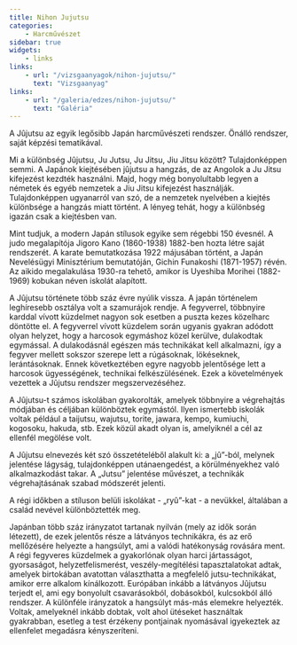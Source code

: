 ```yaml
---
title: Nihon Jujutsu
categories:
    - Harcművészet
sidebar: true
widgets:
    - links
links:
    - url: "/vizsgaanyagok/nihon-jujutsu/"
      text: "Vizsgaanyag"
links:
    - url: "/galeria/edzes/nihon-jujutsu/"
      text: "Galéria"
---
```


A Jûjutsu az egyik legősibb Japán harcművészeti rendszer. Önálló rendszer, saját képzési tematikával.

Mi a különbség Jûjutsu, Ju Jutsu, Ju Jitsu, Jiu Jitsu között? Tulajdonképpen semmi. A Japánok kiejtésében jûjutsu a hangzás, de az Angolok a Ju Jitsu kifejezést kezdték használni. Majd, hogy még bonyolultabb legyen a németek és egyéb nemzetek a Jiu Jitsu kifejezést használják. Tulajdonképpen ugyanarról van szó, de a nemzetek nyelvében a kiejtés különbsége a hangzás miatt történt. A lényeg tehát, hogy a különbség igazán csak a kiejtésben van.

Mint tudjuk, a modern Japán stílusok egyike sem régebbi 150 évesnél. A judo megalapítója Jigoro Kano (1860-1938) 1882-ben hozta létre saját rendszerét. A karate bemutatkozása 1922 májusában történt, a Japán Nevelésügyi Minisztérium bemutatóján, Gichin Funakoshi (1871-1957) révén. Az aikido megalakulása 1930-ra tehető, amikor is Uyeshiba Morihei (1882-1969) kobukan néven iskolát alapított.

A Jûjutsu története több száz évre nyúlik vissza. A japán történelem leghíresebb osztálya volt a szamurájok rendje. A fegyverrel, többnyire karddal vívott küzdelmet nagyon sok esetben a puszta kezes közelharc döntötte el. A fegyverrel vívott küzdelem során ugyanis gyakran adódott olyan helyzet, hogy a harcosok egymáshoz közel kerülve, dulakodtak egymással. A dulakodásnál egészen más technikákat kell alkalmazni, így a fegyver mellett sokszor szerepe lett a rúgásoknak, lökéseknek, lerántásoknak. Ennek következtében egyre nagyobb jelentősége lett a harcosok ügyességének, technikai felkészülésének. Ezek a követelmények vezettek a Jûjutsu rendszer megszervezéséhez.

A Jûjutsu-t számos iskolában gyakorolták, amelyek többnyire a végrehajtás módjában és céljában különböztek egymástól. Ilyen ismertebb iskolák voltak például a taijutsu, wajutsu, torite, jawara, kempo, kumiuchi, kogosoku, hakuda, stb. Ezek közül akadt olyan is, amelyiknél a cél az ellenfél megölése volt.

A Jûjutsu elnevezés két szó összetételéből alakult ki: a „jû”-ból, melynek jelentése lágyság, tulajdonképpen utánaengedést, a körülményekhez való alkalmazkodást takar. A „Jutsu” jelentése művészet, a technikák végrehajtásának szabad módszerét jelenti.

A régi időkben a stíluson belüli iskolákat - „ryû”-kat - a nevükkel, általában a család nevével különböztették meg.

Japánban több száz irányzatot tartanak nyilván (mely az idők során létezett), de ezek jelentős része a látványos technikákra, és az erő mellőzésére helyezte a hangsúlyt, ami a valódi hatékonyság rovására ment. A régi fegyveres küzdelmek a gyakorlónak olyan harci jártasságot, gyorsaságot, helyzetfelismerést, veszély-megítélési tapasztalatokat adtak, amelyek birtokában avatottan választhatta a megfelelő jutsu-technikákat, amikor erre alkalom kínálkozott. Európában inkább a látványos Jûjutsu terjedt el, ami egy bonyolult csavarásokból, dobásokból, kulcsokból álló rendszer. A különféle irányzatok a hangsúlyt más-más elemekre helyezték. Voltak, amelyeknél inkább dobtak, volt ahol ütéseket használtak gyakrabban, esetleg a test érzékeny pontjainak nyomásával igyekeztek az ellenfelet megadásra kényszeríteni.
